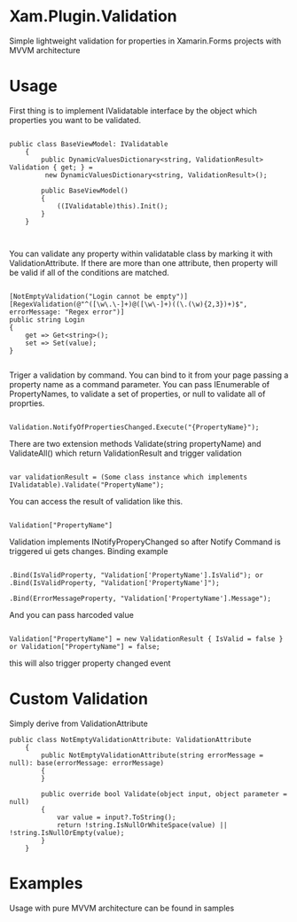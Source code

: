 # Xam.Plugin.Validation
Simple lightweight validation for properties in Xamarin.Forms projects with MVVM architecture
# Usage

First thing is to implement IValidatable interface by the object which properties you want to be validated.
```

public class BaseViewModel: IValidatable
    {
        public DynamicValuesDictionary<string, ValidationResult> Validation { get; } =
         new DynamicValuesDictionary<string, ValidationResult>();

        public BaseViewModel()
        {
            ((IValidatable)this).Init();
        }
    }
    
    
```
You can validate any property within validatable class by marking it with ValidationAttribute.
If there are more than one attribute, then property will be valid if all of the conditions are matched.

```

[NotEmptyValidation("Login cannot be empty")]
[RegexValidation(@"^([\w\.\-]+)@([\w\-]+)((\.(\w){2,3})+)$", errorMessage: "Regex error")]
public string Login
{
    get => Get<string>();
    set => Set(value);
}
        
```

Triger a validation by command. You can bind to it from your page passing a property name as a command parameter.
You can pass IEnumerable of PropertyNames, to validate a set of properties, or null to validate all of proprties.

```

Validation.NotifyOfPropertiesChanged.Execute("{PropertyName}");

```
There are two extension methods Validate(string propertyName) and ValidateAll() which return ValidationResult and trigger validation

```

var validationResult = (Some class instance which implements IValidatable).Validate("PropertyName");

```

You can access the result of validation like this.

```

Validation["PropertyName"]

```

Validation implements INotifyProperyChanged so after Notify Command is triggered ui gets changes.
Binding example

```

.Bind(IsValidProperty, "Validation['PropertyName'].IsValid"); or .Bind(IsValidProperty, "Validation['PropertyName']");

.Bind(ErrorMessageProperty, "Validation['PropertyName'].Message");

```

And you can pass harcoded value

```

Validation["PropertyName"] = new ValidationResult { IsValid = false } or Validation["PropertyName"] = false;

```

this will also trigger property changed event

# Custom Validation

Simply derive from ValidationAttribute

```
public class NotEmptyValidationAttribute: ValidationAttribute
    {
        public NotEmptyValidationAttribute(string errorMessage = null): base(errorMessage: errorMessage)
        {
        }
        
        public override bool Validate(object input, object parameter = null)
        {
            var value = input?.ToString();
            return !string.IsNullOrWhiteSpace(value) || !string.IsNullOrEmpty(value);
        }
    }

```

# Examples

Usage with pure MVVM architecture can be found in samples
